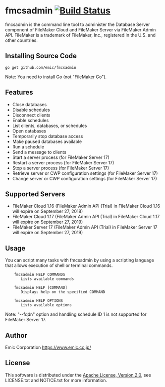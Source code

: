 fmcsadmin [![Build Status](https://travis-ci.org/emic/fmcsadmin.svg?branch=master)](https://travis-ci.org/emic/fmcsadmin)
=========
fmcsadmin is the command line tool to administer the Database Server component of FileMaker Cloud and FileMaker Server via FileMaker Admin API. FileMaker is a trademark of FileMaker, Inc., registered in the U.S. and other countries.

Installing Source Code
-----
```
go get github.com/emic/fmcsadmin
```
Note: You need to install Go (not "FileMaker Go").

Features
-----
- Close databases
- Disable schedules
- Disconnect clients
- Enable schedules
- List clients, databases, or schedules
- Open databases
- Temporarily stop database access
- Make paused databases available
- Run a schedule
- Send a message to clients
- Start a server process (for FileMaker Server 17)
- Restart a server process (for FileMaker Server 17)
- Stop a server process (for FileMaker Server 17)
- Retrieve server or CWP configuration settings (for FileMaker Server 17)
- Change server or CWP configuration settings (for FileMaker Server 17)

Supported Servers
-----
- FileMaker Cloud 1.16 (FileMaker Admin API (Trial) in FileMaker Cloud 1.16 will expire on September 27, 2018)
- FileMaker Cloud 1.17 (FileMaker Admin API (Trial) in FileMaker Cloud 1.17 will expire on September 27, 2019)
- FileMaker Server 17 (FileMaker Admin API (Trial) in FileMaker Server 17 will expire on September 27, 2019)

Usage
-----
You can script many tasks with fmcsadmin by using a scripting language that allows execution of shell or terminal commands.

```
    fmcsadmin HELP COMMANDS
       Lists available commands

    fmcsadmin HELP [COMMAND]
       Displays help on the specified COMMAND

    fmcsadmin HELP OPTIONS
       Lists available options
```
Note: "--fqdn" option and handling schedule ID 1 is not supported for FileMaker Server 17.

Author
-----
Emic Corporation <https://www.emic.co.jp/>


License
-----
This software is distributed under the
[Apache License, Version 2.0](http://www.apache.org/licenses/LICENSE-2.0),
see LICENSE.txt and NOTICE.txt for more information.
